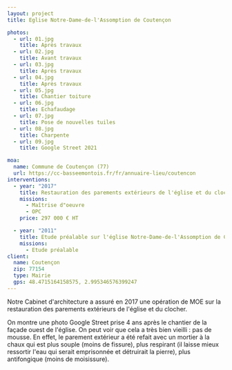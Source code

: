```yaml
---
layout: project
title: Eglise Notre-Dame-de-l'Assomption de Coutençon

photos:
  - url: 01.jpg
    title: Après travaux
  - url: 02.jpg
    title: Avant travaux
  - url: 03.jpg
    title: Après travaux
  - url: 04.jpg
    title: Après travaux
  - url: 05.jpg
    title: Chantier toiture
  - url: 06.jpg
    title: Echafaudage
  - url: 07.jpg
    title: Pose de nouvelles tuiles
  - url: 08.jpg
    title: Charpente
  - url: 09.jpg
    title: Google Street 2021

moa:
  name: Commune de Coutençon (77)
  url: https://cc-basseemontois.fr/fr/annuaire-lieu/coutencon
interventions:
  - year: "2017"
    title: Restauration des parements extérieurs de l'église et du clocher
    missions:
      - Maîtrise d"oeuvre
      - OPC
    price: 297 000 € HT

  - year: "2011"
    title: Etude préalable sur l'église Notre-Dame-de-l'Assomption de Coutençon
    missions:
      - Etude préalable
client:
  name: Coutençon
  zip: 77154
  type: Mairie
  gps: 48.4715164158575, 2.995346576399247
---
```


Notre Cabinet d'architecture a assuré en 2017 une opération de MOE sur la
restauration des parements extérieurs de l'église et du clocher.

On montre une photo Google Street prise 4 ans après le chantier de la façade
ouest de l'église. On peut voir que cela a très bien vieilli : pas de mousse. En
effet, le parement extérieur a été refait avec un mortier à la chaux qui est
plus souple (moins de fissure), plus respirant (il laisse mieux ressortir l'eau
qui serait emprisonnée et détruirait la pierre), plus antifongique (moins de
moisissure).
